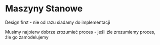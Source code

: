 # Maszyny Stanowe

Design first - nie od razu siadamy do implementacji

Musimy najpierw dobrze zrozumieć proces - jeśli źle zrozumiemy proces, źle go zamodelujemy

